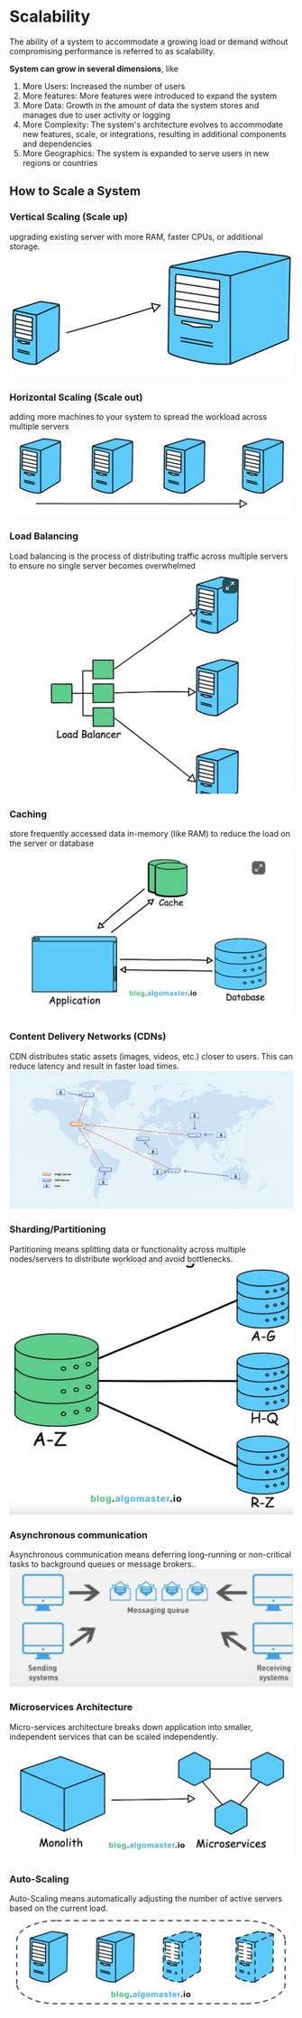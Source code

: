 # Scalability

The ability of a system to accommodate a growing load or demand without compromising performance is referred to as scalability.

**System can grow in several dimensions**, like  

1. More Users: Increased the number of users
2. More features: More features were introduced to expand the system
3. More Data: Growth in the amount of data the system stores and manages due to user activity or logging
4. More Complexity: The system's architecture evolves to accommodate new features, scale, or integrations, resulting in additional components and dependencies
5. More Geographics: The system is expanded to serve users in new regions or countries

## How to Scale a System

### Vertical Scaling (Scale up)

upgrading existing server with more RAM, faster CPUs, or additional storage.
![Vertical Scaling](./vertical.png)

### Horizontal Scaling (Scale out)

adding more machines to your system to spread the workload across multiple servers
![Horizontal Scaling](./horizontal.png)

### Load Balancing

Load balancing is the process of distributing traffic across multiple servers to ensure no single server becomes overwhelmed
![Load Balancing](./load-balncing.png)

### Caching

store frequently accessed data in-memory (like RAM) to reduce the load on the server or database
![Caching](./cache.png)

### Content Delivery Networks (CDNs)

CDN distributes static assets (images, videos, etc.) closer to users. This can reduce latency and result in faster load times.
![CDN](./cdn.png)

### Sharding/Partitioning

Partitioning means splitting data or functionality across multiple nodes/servers to distribute workload and avoid bottlenecks.  
![Sharding](./sharding.png)

### Asynchronous communication

Asynchronous communication means deferring long-running or non-critical tasks to background queues or message brokers..
![Asynchronous](./async-comm.png)

### Microservices Architecture

Micro-services architecture breaks down application into smaller, independent services that can be scaled independently.
![Microservices](./micro-service.png)

### Auto-Scaling

Auto-Scaling means automatically adjusting the number of active servers based on the current load.
![Auto-Scaling](./auto-scaling.png)
